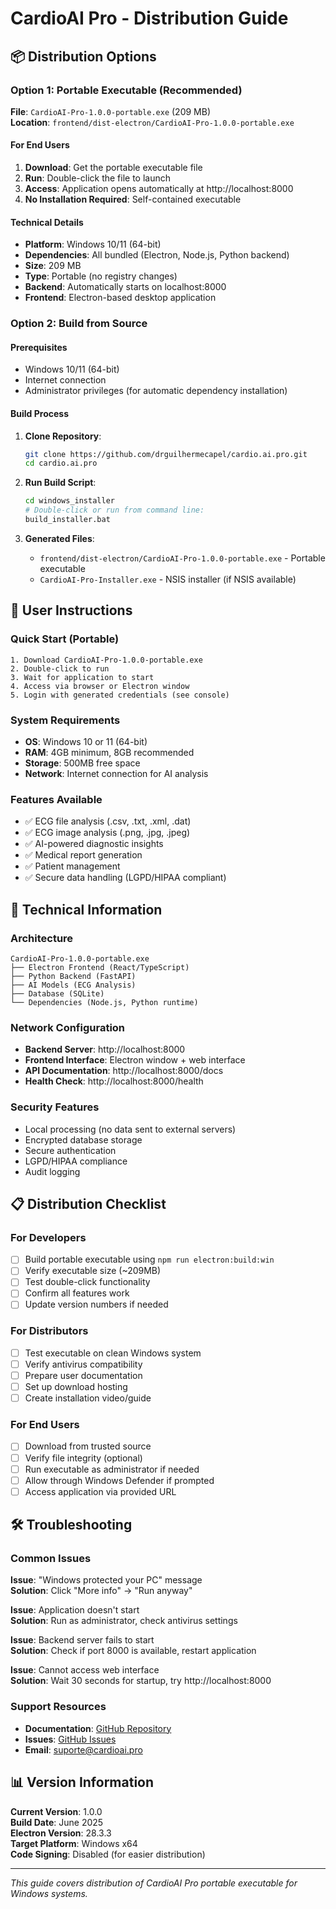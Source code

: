 # CardioAI Pro - Distribution Guide

## 📦 Distribution Options

### Option 1: Portable Executable (Recommended)

**File**: `CardioAI-Pro-1.0.0-portable.exe` (209 MB)  
**Location**: `frontend/dist-electron/CardioAI-Pro-1.0.0-portable.exe`

#### For End Users
1. **Download**: Get the portable executable file
2. **Run**: Double-click the file to launch
3. **Access**: Application opens automatically at http://localhost:8000
4. **No Installation Required**: Self-contained executable

#### Technical Details
- **Platform**: Windows 10/11 (64-bit)
- **Dependencies**: All bundled (Electron, Node.js, Python backend)
- **Size**: 209 MB
- **Type**: Portable (no registry changes)
- **Backend**: Automatically starts on localhost:8000
- **Frontend**: Electron-based desktop application

### Option 2: Build from Source

#### Prerequisites
- Windows 10/11 (64-bit)
- Internet connection
- Administrator privileges (for automatic dependency installation)

#### Build Process
1. **Clone Repository**:
   ```bash
   git clone https://github.com/drguilhermecapel/cardio.ai.pro.git
   cd cardio.ai.pro
   ```

2. **Run Build Script**:
   ```bash
   cd windows_installer
   # Double-click or run from command line:
   build_installer.bat
   ```

3. **Generated Files**:
   - `frontend/dist-electron/CardioAI-Pro-1.0.0-portable.exe` - Portable executable
   - `CardioAI-Pro-Installer.exe` - NSIS installer (if NSIS available)

## 🚀 User Instructions

### Quick Start (Portable)
```
1. Download CardioAI-Pro-1.0.0-portable.exe
2. Double-click to run
3. Wait for application to start
4. Access via browser or Electron window
5. Login with generated credentials (see console)
```

### System Requirements
- **OS**: Windows 10 or 11 (64-bit)
- **RAM**: 4GB minimum, 8GB recommended
- **Storage**: 500MB free space
- **Network**: Internet connection for AI analysis

### Features Available
- ✅ ECG file analysis (.csv, .txt, .xml, .dat)
- ✅ ECG image analysis (.png, .jpg, .jpeg)
- ✅ AI-powered diagnostic insights
- ✅ Medical report generation
- ✅ Patient management
- ✅ Secure data handling (LGPD/HIPAA compliant)

## 🔧 Technical Information

### Architecture
```
CardioAI-Pro-1.0.0-portable.exe
├── Electron Frontend (React/TypeScript)
├── Python Backend (FastAPI)
├── AI Models (ECG Analysis)
├── Database (SQLite)
└── Dependencies (Node.js, Python runtime)
```

### Network Configuration
- **Backend Server**: http://localhost:8000
- **Frontend Interface**: Electron window + web interface
- **API Documentation**: http://localhost:8000/docs
- **Health Check**: http://localhost:8000/health

### Security Features
- Local processing (no data sent to external servers)
- Encrypted database storage
- Secure authentication
- LGPD/HIPAA compliance
- Audit logging

## 📋 Distribution Checklist

### For Developers
- [ ] Build portable executable using `npm run electron:build:win`
- [ ] Verify executable size (~209MB)
- [ ] Test double-click functionality
- [ ] Confirm all features work
- [ ] Update version numbers if needed

### For Distributors
- [ ] Test executable on clean Windows system
- [ ] Verify antivirus compatibility
- [ ] Prepare user documentation
- [ ] Set up download hosting
- [ ] Create installation video/guide

### For End Users
- [ ] Download from trusted source
- [ ] Verify file integrity (optional)
- [ ] Run executable as administrator if needed
- [ ] Allow through Windows Defender if prompted
- [ ] Access application via provided URL

## 🛠️ Troubleshooting

### Common Issues

**Issue**: "Windows protected your PC" message  
**Solution**: Click "More info" → "Run anyway"

**Issue**: Application doesn't start  
**Solution**: Run as administrator, check antivirus settings

**Issue**: Backend server fails to start  
**Solution**: Check if port 8000 is available, restart application

**Issue**: Cannot access web interface  
**Solution**: Wait 30 seconds for startup, try http://localhost:8000

### Support Resources
- **Documentation**: [GitHub Repository](https://github.com/drguilhermecapel/cardio.ai.pro)
- **Issues**: [GitHub Issues](https://github.com/drguilhermecapel/cardio.ai.pro/issues)
- **Email**: suporte@cardioai.pro

## 📊 Version Information

**Current Version**: 1.0.0  
**Build Date**: June 2025  
**Electron Version**: 28.3.3  
**Target Platform**: Windows x64  
**Code Signing**: Disabled (for easier distribution)

---

*This guide covers distribution of CardioAI Pro portable executable for Windows systems.*
